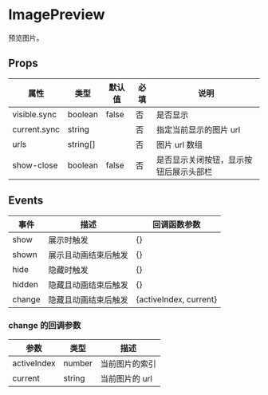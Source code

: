 # ImagePreview

预览图片。

## Props

| 属性         | 类型     | 默认值 | 必填 | 说明                                   |
| ------------ | -------- | ------ | ---- | -------------------------------------- |
| visible.sync | boolean  | false  | 否   | 是否显示                               |
| current.sync | string   |        | 否   | 指定当前显示的图片 url                 |
| urls         | string[] |        | 否   | 图片 url 数组                          |
| show-close   | boolean  | false  | 否   | 是否显示关闭按钮，显示按钮后展示头部栏 |

## Events

| 事件   | 描述                 | 回调函数参数           |
| ------ | -------------------- | ---------------------- |
| show   | 展示时触发           | {}                     |
| shown  | 展示且动画结束后触发 | {}                     |
| hide   | 隐藏时触发           | {}                     |
| hidden | 隐藏且动画结束后触发 | {}                     |
| change | 隐藏且动画结束后触发 | {activeIndex, current} |

### change 的回调参数

| 参数        | 类型   | 描述           |
| ----------- | ------ | -------------- |
| activeIndex | number | 当前图片的索引 |
| current     | string | 当前图片的 url |
